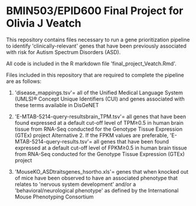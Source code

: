 # BMIN503/EPID600 Final Project for Olivia J Veatch

This repository contains files necessary to run a gene prioritization pipeline to identify 'clinically-relevant' genes that have been previously associated with risk for Autism Spectrum Disorders (ASD).

All code is included in the R markdown file 'final_project_Veatch.Rmd'. 

Files  included in this repository that are required to complete the pipeline are as follows:

1. 'disease_mappings.tsv'= all of the Unified Medical Language System (UMLS)® Concept Unique Identifiers (CUI) and genes associated with these terms available in DisGeNET

2. 'E-MTAB-5214-query-resultsbrain_TPM.tsv'= all genes that have been found expressed at a default cut-off level of TPM≥0.5 in human brain tissue from RNA-Seq conducted for the Genotype Tissue Expression (GTEx) project
Alternative 2. If the FPKM values are preferable, 'E-MTAB-5214-query-results.tsv'= all genes that have been found expressed at a default cut-off level of FPKM≥0.5 in human brain tissue from RNA-Seq conducted for the Genotype Tissue Expression (GTEx) project 

3. 'MouseKO_ASDtraitsgenes_hsortho.xls'= genes that when knocked out of mice have been observed to have an associated phenotype that relates to  'nervous system development' and/or a 'behavioral/neurological phenotype' as defined by the International Mouse Phenotyping Consortium
